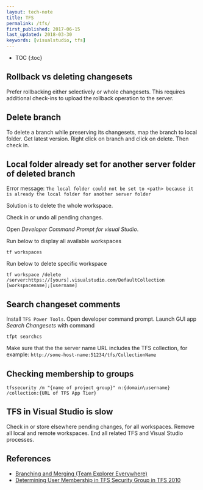 ```yaml
---
layout: tech-note
title: TFS
permalink: /tfs/
first_published: 2017-06-15
last_updated: 2018-03-30
keywords: [visualstudio, tfs]
---
```


* TOC
{:toc}

## Rollback vs deleting changesets

Prefer rollbacking either selectively or whole changesets. This requires
additional check-ins to upload the rollback operation to the server.

## Delete branch

To delete a branch while preserving its changesets, map the branch to local
folder. Get latest version. Right click on branch and click on delete. Then
check in.

## Local folder already set for another server folder of deleted branch

Error message: `The local folder could not be set to <path> because it is
already the local folder for another server folder`

Solution is to delete the whole workspace.

Check in or undo all pending changes.

Open _Developer Command Prompt for visual Studio_.

Run below to display all available workspaces

```
tf workspaces
```

Run below to delete specific workspace

```
tf workspace /delete /server:https://[yours].visualstudio.com/DefaultCollection [workspacename];[username]
```

## Search changeset comments

Install `TFS Power Tools`. Open developer command prompt. Launch GUI app
_Search Changesets_ with command

```
tfpt searchcs
```

Make sure that the the server name URL includes the TFS collection, for
example: `http://some-host-name:51234/tfs/CollectionName`

## Checking membership to groups

```
tfssecurity /m "{name of project group}" n:{domain\username} /collection:{URL of TFS App Tier}
```

## TFS in Visual Studio is slow

Check in or store elsewhere pending changes, for all workspaces. Remove all
local and remote workspaces. End all related TFS and Visual Studio processes.

## References

- [Branching and Merging (Team Explorer Everywhere)](https://msdn.microsoft.com/en-us/library/gg475908(v=vs.100).aspx)
- [Determining User Membership in TFS Security Group in TFS 2010](https://blogs.technet.microsoft.com/chrad/2010/12/17/tfs-2010-securityhow-to-determine-if-a-user-is-a-member-of-a-tfs-group-or-a-windows-group/)
